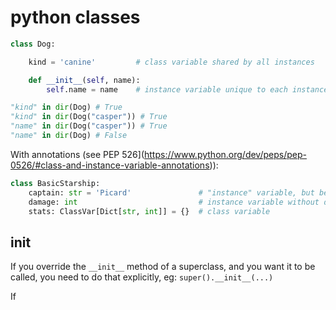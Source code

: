 # python classes

```python
class Dog:

    kind = 'canine'         # class variable shared by all instances

    def __init__(self, name):
        self.name = name    # instance variable unique to each instance
```

```python
"kind" in dir(Dog) # True
"kind" in dir(Dog("casper")) # True
"name" in dir(Dog("casper")) # True
"name" in dir(Dog) # False
```

With annotations (see PEP 526](https://www.python.org/dev/peps/pep-0526/#class-and-instance-variable-annotations)):

```python
class BasicStarship:
    captain: str = 'Picard'               # "instance" variable, but because it has a default appears at class level
    damage: int                           # instance variable without default
    stats: ClassVar[Dict[str, int]] = {}  # class variable
```

## **init**

If you override the `__init__` method of a superclass, and you want it to be called, you need to do that explicitly, eg:
`super().__init__(...)`

If
